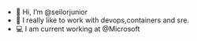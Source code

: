 - 👋 Hi, I’m @seilorjunior
- 🐋 I really like to work with devops,containers and sre.
- 💻 I am current working at @Microsoft


<!---
seilorjunior/seilorjunior is a ✨ special ✨ repository because its `README.md` (this file) appears on your GitHub profile.
You can click the Preview link to take a look at your changes.
--->
